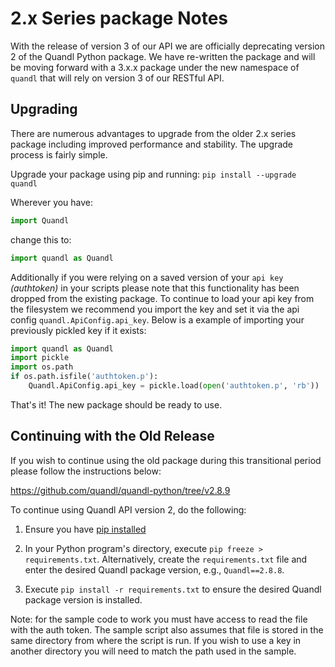 # 2.x Series package Notes

With the release of version 3 of our API we are officially deprecating version 2 of the Quandl Python package. We have re-written the package and will be moving forward with a 3.x.x package under the new namespace of `quandl` that will rely on version 3 of our RESTful API.

## Upgrading

There are numerous advantages to upgrade from the older 2.x series package including improved performance and stability. The upgrade process is fairly simple. 

Upgrade your package using pip and running: `pip install --upgrade quandl`

Wherever you have: 

```python
import Quandl
```

change this to: 

```python
import quandl as Quandl
```

Additionally if you were relying on a saved version of your `api key` _(authtoken)_ in your scripts please note that this functionality has been dropped from the existing package. To continue to load your api key from the filesystem we recommend you import the key and set it via the api config `quandl.ApiConfig.api_key`. Below is a example of importing your previously pickled key if it exists:

```python
import quandl as Quandl
import pickle
import os.path
if os.path.isfile('authtoken.p'):
    Quandl.ApiConfig.api_key = pickle.load(open('authtoken.p', 'rb'))
```

That's it! The new package should be ready to use.

## Continuing with the Old Release

If you wish to continue using the old package during this transitional period please follow the instructions below: 

https://github.com/quandl/quandl-python/tree/v2.8.9

To continue using Quandl API version 2, do the following:

1. Ensure you have [pip installed](https://pip.pypa.io/en/latest/installing.html)

2. In your Python program's directory, execute `pip freeze > requirements.txt`. Alternatively, create the `requirements.txt` file and enter the desired Quandl package version, e.g., `Quandl==2.8.8`.

3. Execute `pip install -r requirements.txt` to ensure the desired Quandl package version is installed.

Note: for the sample code to work you must have access to read the file with the auth token. The sample script also assumes that file is stored in the same directory from where the script is run. If you wish to use a key in another directory you will need to match the path used in the sample.
